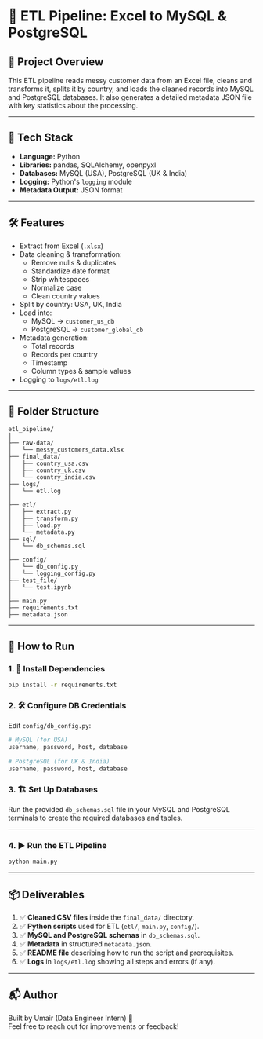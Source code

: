 
# 🧩 ETL Pipeline: Excel to MySQL & PostgreSQL

## 📌 Project Overview

This ETL pipeline reads messy customer data from an Excel file, cleans and transforms it, splits it by country, and loads the cleaned records into MySQL and PostgreSQL databases. It also generates a detailed metadata JSON file with key statistics about the processing.

---

## 🧱 Tech Stack

- **Language:** Python
- **Libraries:** pandas, SQLAlchemy, openpyxl
- **Databases:** MySQL (USA), PostgreSQL (UK & India)
- **Logging:** Python's `logging` module
- **Metadata Output:** JSON format

---

## 🛠️ Features

- Extract from Excel (`.xlsx`)
- Data cleaning & transformation:
  - Remove nulls & duplicates
  - Standardize date format
  - Strip whitespaces
  - Normalize case
  - Clean country values
- Split by country: USA, UK, India
- Load into:
  - MySQL → `customer_us_db`
  - PostgreSQL → `customer_global_db`
- Metadata generation:
  - Total records
  - Records per country
  - Timestamp
  - Column types & sample values
- Logging to `logs/etl.log`

---

## 📂 Folder Structure

```
etl_pipeline/
│
├── raw-data/
│   └── messy_customers_data.xlsx
├── final_data/
│   ├── country_usa.csv
│   ├── country_uk.csv
│   └── country_india.csv
├── logs/
│   └── etl.log
│
├── etl/
│   ├── extract.py
│   ├── transform.py
│   ├── load.py
│   └── metadata.py
├── sql/
│   └── db_schemas.sql
│
├── config/
│   └── db_config.py
│   └── logging_config.py
├── test_file/
│   └── test.ipynb
│
├── main.py
├── requirements.txt
├── metadata.json
```

---

## 🚀 How to Run

### 1. 🔧 Install Dependencies

```bash
pip install -r requirements.txt
```

### 2. 🛠️ Configure DB Credentials

Edit `config/db_config.py`:
```python
# MySQL (for USA)
username, password, host, database

# PostgreSQL (for UK & India)
username, password, host, database
```

### 3. 🏗️ Set Up Databases

Run the provided `db_schemas.sql` file in your MySQL and PostgreSQL terminals to create the required databases and tables.

---

### 4. ▶️ Run the ETL Pipeline

```bash
python main.py
```

---

## 📦 Deliverables

1. ✅ **Cleaned CSV files** inside the `final_data/` directory.
2. ✅ **Python scripts** used for ETL (`etl/`, `main.py`, `config/`).
3. ✅ **MySQL and PostgreSQL schemas** in `db_schemas.sql`.
4. ✅ **Metadata** in structured `metadata.json`.
5. ✅ **README file** describing how to run the script and prerequisites.
6. ✅ **Logs** in `logs/etl.log` showing all steps and errors (if any).

---

## 📬 Author

Built by Umair (Data Engineer Intern) 💼  
Feel free to reach out for improvements or feedback!
